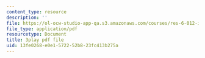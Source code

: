 ```yaml
---
content_type: resource
description: ''
file: https://ol-ocw-studio-app-qa.s3.amazonaws.com/courses/res-6-012-introduction-to-probability-spring-2018/13fe0268e0e1572252b823fc413b275a_NRnAuKxx6XA.pdf
file_type: application/pdf
resourcetype: Document
title: 3play pdf file
uid: 13fe0268-e0e1-5722-52b8-23fc413b275a
---
```

